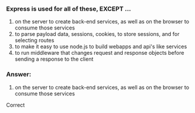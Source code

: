 ### Express is used for all of these, EXCEPT ...

1. on the server to create back-end services, as well as on the browser to consume those services
1. to parse payload data, sessions, cookies, to store sessions, and for selecting routes
1. to make it easy to use node.js to build webapps and api's like services
1. to run middleware that changes request and response objects before sending a response to the client

### Answer:

1. on the server to create back-end services, as well as on the browser to consume those services

Correct

